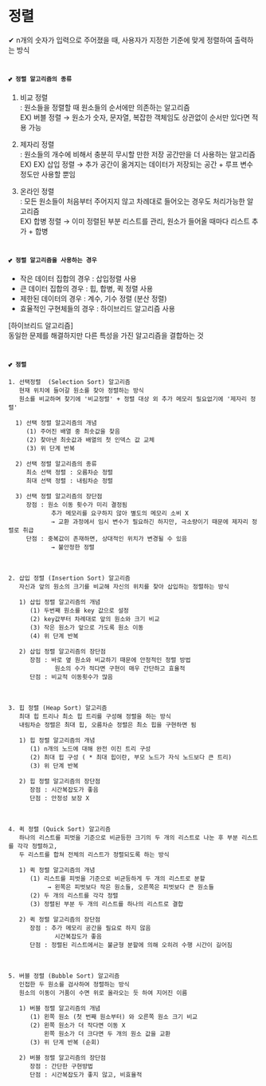 # 정렬 
✔ n개의 숫자가 입력으로 주어졌을 때, 사용자가 지정한 기준에 맞게 정렬하여 출력하는 방식 <br/>

# 
#### `💕 정렬 알고리즘의 종류`
1. 비교 정렬 <br/>
   : 원소들을 정렬할 때 원소들의 순서에만 의존하는 알고리즘 <br/>
   EX) 버블 정렬 → 원소가 숫자, 문자열, 복잡한 객체임도 상관없이 순서만 있다면 적용 가능 <br/>

2. 제자리 정렬 <br/>
   : 원소들의 개수에 비해서 충분히 무시할 만한 저장 공간만을 더 사용하는 알고리즘  <br/>
   EX) EX) 삽입 정렬 → 추가 공간이 옮겨지는 데이터가 저장되는 공간 + 루프 변수 정도만 사용할 뿐임 <br/>
   
3. 온라인 정렬 <br/>
   : 모든 원소들이 처음부터 주어지지 않고 차례대로 들어오는 경우도 처리가능한 알고리즘 <br/>
   EX) 합병 정렬 → 이미 정렬된 부분 리스트를 관리, 원소가 들어올 때마다 리스트 추가 + 합병 <br/>
   
#
#### `💕 정렬 알고리즘을 사용하는 경우`
- 작은 데이터 집합의 경우 : 삽입정렬 사용 <br/>
- 큰 데이터 집합의 경우 : 힙, 합병, 퀵 정렬 사용 <br/>
- 제한된 데이터의 경우 : 계수, 기수 정렬 (분산 정렬) <br/>
- 효율적인 구현체들의 경우 : 하이브리드 알고리즘 사용 <br/>

[하이브리드 알고리즘] <br/>
동일한 문제를 해결하지만 다른 특성을 가진 알고리즘을 결합하는 것 <br/>

#
#### `💕 정렬`
```
1. 선택정렬  (Selection Sort) 알고리즘
   현재 위치에 들어갈 원소를 찾아 정렬하는 방식 
   원소를 비교하며 찾기에 '비교정렬' + 정렬 대상 외 추가 메모리 필요없기에 '제자리 정렬' 

  1) 선택 정렬 알고리즘의 개념
     (1) 주어진 배열 중 최솟값을 찾음 
     (2) 찾아낸 최솟값과 배열의 첫 인덱스 값 교체 
     (3) 위 단계 반복 
     
  2) 선택 정렬 알고리즘의 종류 
     최소 선택 정렬 : 오름차순 정렬
     최대 선택 정렬 : 내림차순 정렬 
     
  3) 선택 정렬 알고리즘의 장단점 
     장점 : 원소 이동 횟수가 미리 결정됨
            추가 메모리를 요구하지 않아 별도의 메모리 소비 X  
            → 교환 과정에서 임시 변수가 필요하긴 하지만, 극소량이기 때문에 제자리 정렬로 취급 
     단점 : 중복값이 존재하면, 상대적인 위치가 변경될 수 있음
            → 불안정한 정렬       
```  

<br/>

```
2. 삽입 정렬 (Insertion Sort) 알고리즘 
   자신과 앞의 원소의 크기를 비교해 자신의 위치를 찾아 삽입하는 정렬하는 방식
   
   1) 삽입 정렬 알고리즘의 개념  
      (1) 두번째 원소를 key 값으로 설정
      (2) key값부터 차례대로 앞의 원소와 크기 비교
      (3) 작은 원소가 앞으로 가도록 원소 이동 
      (4) 위 단계 반복 
      
   2) 삽입 정렬 알고리즘의 장단점 
      장점 : 바로 옆 원소와 비교하기 때문에 안정적인 정렬 방법
             원소의 수가 적다면 구현이 매우 간단하고 효율적
      단점 : 비교적 이동횟수가 많음 
```  

<br/>

```
3. 힙 정렬 (Heap Sort) 알고리즘 
   최대 힙 트리나 최소 힙 트리를 구성해 정렬을 하는 방식 
   내림차순 정렬은 최대 힙, 오름차순 정렬은 최소 힙을 구현하면 됨
   
   1) 힙 정렬 알고리즘의 개념  
      (1) n개의 노드에 대해 완전 이진 트리 구성
      (2) 최대 힙 구성 ( * 최대 힙이란, 부모 노드가 자식 노드보다 큰 트리)
      (3) 위 단계 반복 
      
   2) 힙 정렬 알고리즘의 장단점 
      장점 : 시간복잡도가 좋음 
      단점 : 안정성 보장 X
```

<br/>

```
4. 퀵 정렬 (Quick Sort) 알고리즘 
   하나의 리스트를 피벗을 기준으로 비균등한 크기의 두 개의 리스트로 나눈 후 부분 리스트를 각각 정렬하고, 
   두 리스트를 합쳐 전체의 리스트가 정렬되도록 하는 방식 
   
   1) 퀵 정렬 알고리즘의 개념  
      (1) 리스트를 피벗을 기준으로 비균등하게 두 개의 리스트로 분할
           → 왼쪽은 피벗보다 작은 원소들, 오른쪽은 피벗보다 큰 원소들
      (2) 두 개의 리스트를 각각 정렬 
      (3) 정렬된 부분 두 개의 리스트를 하나의 리스트로 결합 
      
   2) 퀵 정렬 알고리즘의 장단점 
      장점 : 추가 메모리 공간을 필요로 하지 않음
             시간복잡도가 좋음 
      단점 : 정렬된 리스트에서는 불균형 분할에 의해 오히려 수행 시간이 길어짐
```

<br/>

```
5. 버블 정렬 (Bubble Sort) 알고리즘 
   인접한 두 원소를 검사하여 정렬하는 방식 
   원소의 이동이 거품이 수면 위로 올라오는 듯 하여 지어진 이름 
   
   1) 버블 정렬 알고리즘의 개념  
      (1) 왼쪽 원소 (첫 번째 원소부터) 와 오른쪽 원소 크기 비교 
      (2) 왼쪽 원소가 더 작다면 이동 X
          왼쪽 원소가 더 크다면 두 개의 원소 값을 교환 
      (3) 위 단계 반복 (순회) 
      
   2) 버블 정렬 알고리즘의 장단점 
      장점 : 간단한 구현방법
      단점 : 시간복잡도가 좋지 않고, 비효율적
```

